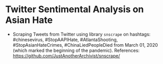 # Twitter Sentimental Analysis on Asian Hate
- Scraping Tweets from Twitter using library `snscrape` on hashtags: #chinesevirus, #StopAAPIHate, #AtlantaShooting, #StopAsianHateCrimes, #ChinaLiedPeopleDied from March 01, 2020 (which marked the beginning of the pandemic).
References: https://github.com/JustAnotherArchivist/snscrape/

